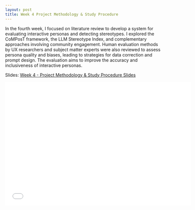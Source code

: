 ```yaml
---
layout: post
title: Week 4 Project Methodology & Study Procedure
---
```


In the fourth week, I focused on literature review to develop a system for evaluating interactive personas and detecting stereotypes. I explored the CoMPosT framework, the LLM Stereotype Index, and complementary approaches involving community engagement. Human evaluation methods by UX researchers and subject matter experts were also reviewed to assess persona quality and biases, leading to strategies for data correction and prompt design. The evaluation aims to improve the accuracy and inclusiveness of interactive personas.

Slides: [Week 4 - Project Methodology & Study Procedure Slides](/files/Week4-ProjectMethodology&StudyProcedure.pdf)

<embed src="/files/Week4-ProjectMethodology&StudyProcedure.pdf" width="600" height="400" type="application/pdf">
